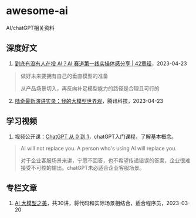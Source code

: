 # awesome-ai

AI/chatGPT相关资料


## 深度好文

1. [到底有没有人在投 AI？AI 赛道第一线实操体感分享 | 42章经](https://mp.weixin.qq.com/s/UiiYscg1QXp34ecbHnOJNQ)，2023-04-23
> 做好未来要拥有自己的垂直模型的准备
> 
> 从产品场景切入，再反向补足模型能力的路径是合理且可行的

2. [陆奇最新演讲实录：我的大模型世界观](https://mp.weixin.qq.com/s/_ZvyxRpgIA4L4pqfcQtPTQ)，腾讯科技，2023-04-23

## 学习视频

1. 视频公开课：[ChatGPT 从 0 到 1](https://time.geekbang.org/opencourse/videointro/100541101)，chatGPT入门课程，了解基本概念。
> AI will not replace you. A person who's using AI will replace you.
> 
> 对于企业客服场景来讲，宁愿不回答，也不希望传递错误的答案，企业很难接受不可控的输出。chatGPT未必适合企业客服场景。


## 专栏文章

1. [AI 大模型之美](https://time.geekbang.org/column/intro/100541001?tab=intro)，共30讲，将代码和实际场景相结合，适合程序员，2023-03-20
